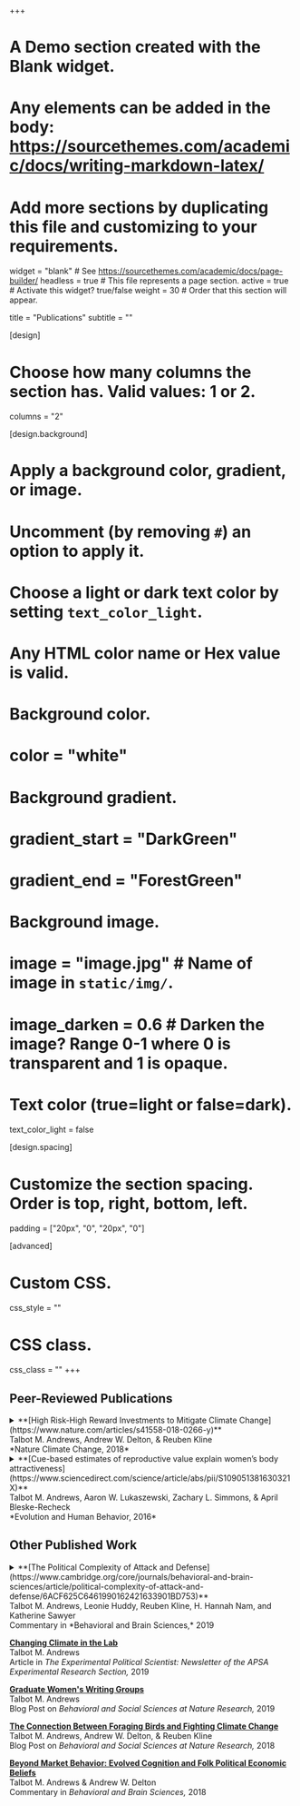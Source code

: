 +++
# A Demo section created with the Blank widget.
# Any elements can be added in the body: https://sourcethemes.com/academic/docs/writing-markdown-latex/
# Add more sections by duplicating this file and customizing to your requirements.

widget = "blank"  # See https://sourcethemes.com/academic/docs/page-builder/
headless = true  # This file represents a page section.
active = true  # Activate this widget? true/false
weight = 30  # Order that this section will appear.

title = "Publications"
subtitle = ""

[design]
  # Choose how many columns the section has. Valid values: 1 or 2.
  columns = "2"

[design.background]
  # Apply a background color, gradient, or image.
  #   Uncomment (by removing `#`) an option to apply it.
  #   Choose a light or dark text color by setting `text_color_light`.
  #   Any HTML color name or Hex value is valid.

  # Background color.
  # color = "white"
  
  # Background gradient.
  # gradient_start = "DarkGreen"
  # gradient_end = "ForestGreen"
  
  # Background image.
  # image = "image.jpg"  # Name of image in `static/img/`.
  # image_darken = 0.6  # Darken the image? Range 0-1 where 0 is transparent and 1 is opaque.

  # Text color (true=light or false=dark).
  text_color_light = false

[design.spacing]
  # Customize the section spacing. Order is top, right, bottom, left.
  padding = ["20px", "0", "20px", "0"]

[advanced]
 # Custom CSS. 
 css_style = ""
 
 # CSS class.
 css_class = ""
+++

## Peer-Reviewed Publications

<details>
  <summary>**[High Risk-High Reward Investments to Mitigate Climate Change](https://www.nature.com/articles/s41558-018-0266-y)**<br/>
Talbot M. Andrews, Andrew W. Delton, & Reuben Kline<br/>
*Nature Climate Change, 2018*</summary>

Some technologies, such as solar or wind power, create certain but relatively small reductions in greenhouse gas emissions. Others, such as carbon sequestration devices, have larger potential upsides, but a greater possibility of failure. Here we show using economic games that people will invest in high-risk high-reward technologies when more certain options will not be sufficient. Groups of players had to contribute enough to avoid a simulated climate change disaster. Players could defect, make a certain contribution or make a risky contribution with a high potential gain. Across four studies using both laboratory (n= 296 and n= 297) and online (n= 501 and n= 499) samples, we found that more players made riskier contributions when necessary targets could not be met otherwise, regardless of the magnitude of potential losses. These results suggest that individuals are willing to invest in risky technology when it is necessary to mitigate climate change.

</details>

<details>
  <summary>**[Cue-based estimates of reproductive value explain women’s body attractiveness](https://www.sciencedirect.com/science/article/abs/pii/S109051381630321X)**<br/>
Talbot M. Andrews, Aaron W. Lukaszewski, Zachary L. Simmons, & April Bleske-Recheck<br/>
*Evolution and Human Behavior, 2016*</summary>

Women's body attractiveness is influenced by specific anthropometric cues, including body mass index (BMI), waist-to-hip ratio (WHR), waist-to-stature ratio (WSR), and shoulder-to-waist ratio (SWR). Despite the existence of multiple functional hypotheses to explain these preferences, it remains unclear which cue-based inferences are most influential in regulating evaluations of women's body attractiveness. We argue that (i) the common link to the morphological cues that influence women's body attractiveness is that they all reliably indicate high reproductive value (as defined by youth and low parity); and (ii) ancestrally, selection pressures related to tracking between-women differences in reproductive value would have been among the strongest acting on adaptations for body evaluation. An empirical study then tested the resulting prediction that cue-based estimates of reproductive value function as powerful regulators of women's body attractiveness judgments. Subjects viewed standardized photos of women in swimsuits (with heads obscured), and were assigned to either estimate components of their reproductive value (age or number of offspring) or rate their attractiveness. Structural equation modeling revealed that a latent variable capturing estimated reproductive value was almost perfectly correlated with a latent variable capturing body attractiveness. Moreover, unique associations of women's BMI, WHR, and WSR with their body attractiveness were entirely mediated via estimated reproductive value. These findings provide strong support for the longstanding hypothesis that women's body attractiveness is primarily explained by cue-based estimates of reproductive value – expected future utility as a vehicle of offspring production.

</details>

## Other Published Work

<details>
  <summary>**[The Political Complexity of Attack and Defense](https://www.cambridge.org/core/journals/behavioral-and-brain-sciences/article/political-complexity-of-attack-and-defense/6ACF625C6461990162421633901BD753)**<br/>
Talbot M. Andrews, Leonie Huddy, Reuben Kline, H. Hannah Nam, and Katherine Sawyer<br/>
Commentary in *Behavioral and Brain Sciences,* 2019 </summary>

De Dreu and Gross’s distinction between attack and defense is complicated in real-world conflicts because competing leaders construe their position as one of defense, and power imbalances place status quo challengers in a defensive position. Their account of defense as vigilant avoidance is incomplete because it avoids a reference to anger which transforms anxious avoidance into collective and unified action. 

</details>


**[Changing Climate in the Lab](https://sites.google.com/site/apsapdf/changing-climate-in-the-lab)**<br/>
Talbot M. Andrews<br/>
Article in *The Experimental Political Scientist: Newsletter of the APSA Experimental Research Section,* 2019

**[Graduate Women's Writing Groups](https://socialsciences.nature.com/users/175969-talbot-m-andrews/posts/44945-the-case-for-graduate-women-s-writing-groups)**<br/>
Talbot M. Andrews<br/>
Blog Post on *Behavioral and Social Sciences at Nature Research,* 2019

**[The Connection Between Foraging Birds and Fighting Climate Change](https://socialsciences.nature.com/users/175969-talbot-andrews/posts/38408-the-connection-between-foraging-birds-and-fighting-climate-change)**<br/>
Talbot M. Andrews, Andrew W. Delton, & Reuben Kline<br/>
Blog Post on *Behavioral and Social Sciences at Nature Research,* 2018

**[Beyond Market Behavior: Evolved Cognition and Folk Political Economic Beliefs](https://search.proquest.com/openview/f6f0f426f6066ce6dacebc33bb51ea4e/1?cbl=47829&pq-origsite=gscholar)**<br/>
Talbot M. Andrews & Andrew W. Delton<br/>
Commentary in *Behavioral and Brain Sciences,* 2018



